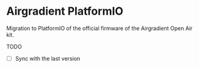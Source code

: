 # Airgradient PlatformIO

Migration to PlatformIO of the official firmware of the Airgradient Open Air kit.

TODO

- [ ] Sync with the last version
